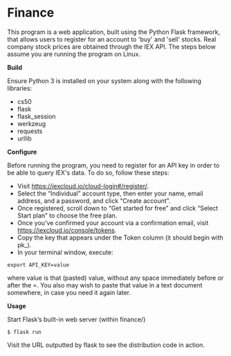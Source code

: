# Finance
This program is a web application, built using the Python Flask framework, that allows users to register for an account to 'buy' and 'sell' stocks. Real company stock prices are obtained through the IEX API. The steps below assume you are running the program on Linux.

**Build**

Ensure Python 3 is installed on your system along with the following libraries:

* cs50
* flask
* flask_session
* werkzeug
* requests
* urllib

**Configure**

Before running the program, you need to register for an API key in order to be able to query IEX's data. To do so, follow these steps:

* Visit https://iexcloud.io/cloud-login#/register/.
* Select the “Individual” account type, then enter your name, email address, and a password, and click “Create account”.
* Once registered, scroll down to “Get started for free” and click “Select Start plan” to choose the free plan.
* Once you’ve confirmed your account via a confirmation email, visit https://iexcloud.io/console/tokens.
* Copy the key that appears under the Token column (it should begin with pk_).
* In your terminal window, execute:

```shell
export API_KEY=value
```
where value is that (pasted) value, without any space immediately before or after the =. You also may wish to paste that value in a text document somewhere, in case you need it again later.

**Usage**

Start Flask’s built-in web server (within finance/)
```shell
$ flask run
```
Visit the URL outputted by flask to see the distribution code in action.

